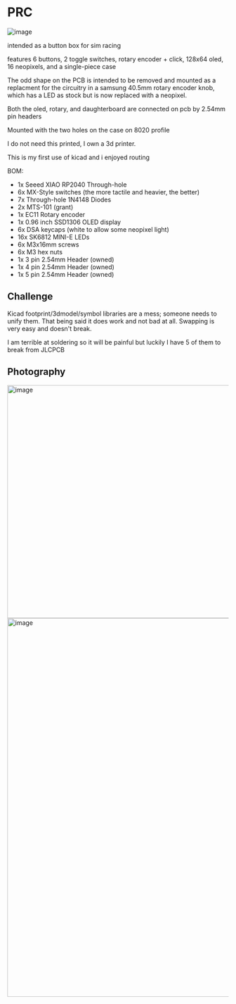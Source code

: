 # PRC
![image](https://github.com/user-attachments/assets/b3626148-774a-4b7b-97bc-15d7907cd9ba)

intended as a button box for sim racing

features 6 buttons, 2 toggle switches, rotary encoder + click, 128x64 oled, 16 neopixels, and a single-piece case

The odd shape on the PCB is intended to be removed and mounted as a replacment for the circuitry in a samsung 40.5mm rotary encoder knob, which has a LED as stock but is now replaced with a neopixel.

Both the oled, rotary, and daughterboard are connected on pcb by 2.54mm pin headers

Mounted with the two holes on the case on 8020 profile

I do not need this printed, I own a 3d printer.

This is my first use of kicad and i enjoyed routing

BOM:
- 1x Seeed XIAO RP2040 Through-hole
- 6x MX-Style switches (the more tactile and heavier, the better)
- 7x Through-hole 1N4148 Diodes
- 2x MTS-101 (grant)
- 1x EC11 Rotary encoder
- 1x 0.96 inch SSD1306 OLED display
- 6x DSA keycaps (white to allow some neopixel light)
- 16x SK6812 MINI-E LEDs
- 6x M3x16mm screws
- 6x M3 hex nuts
- 1x 3 pin 2.54mm Header (owned)
- 1x 4 pin 2.54mm Header (owned)
- 1x 5 pin 2.54mm Header (owned)

## Challenge
Kicad footprint/3dmodel/symbol libraries are a mess; someone needs to unify them. That being said it does work and not bad at all. Swapping is very easy and doesn't break.

I am terrible at soldering so it will be painful but luckily I have 5 of them to break from JLCPCB

## Photography
<img width="529" alt="image" src="https://github.com/user-attachments/assets/5464bbe7-f831-4d43-a581-23b816131320" />
<img width="860" alt="image" src="https://github.com/user-attachments/assets/c1a1f78e-7c71-4dac-b845-56ee2bbb93ec" />
